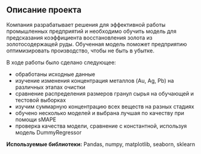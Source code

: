 ## Описание проекта
Компания разрабатывает решения для эффективной работы промышленных предприятий и необходимо обучить модель для предсказания коэффициента восстановления золота из золотосодержащей руды.
Обученная модель поможет предприятию оптимизировать производство, чтобы не быть в убытке.

В ходе работы было сделано следующее:
- обработаны исходные данные 
- изучение изменения концентрация металлов (Au, Ag, Pb) на различных этапах очистки
- сравнение распределения размеров гранул сырья на обучающей и тестовой выборках
- изучим суммарную концентрацию всех веществ на разных стадиях
- обучено несколько моделей и выбрана лучшая по качеству при помощи sMAPE
- проверка качества модели, сравнение с константной, используя модель DummyRegressor

**Используемые библиотеки:** Pandas, numpy, matplotlib, seaborn, sklearn
